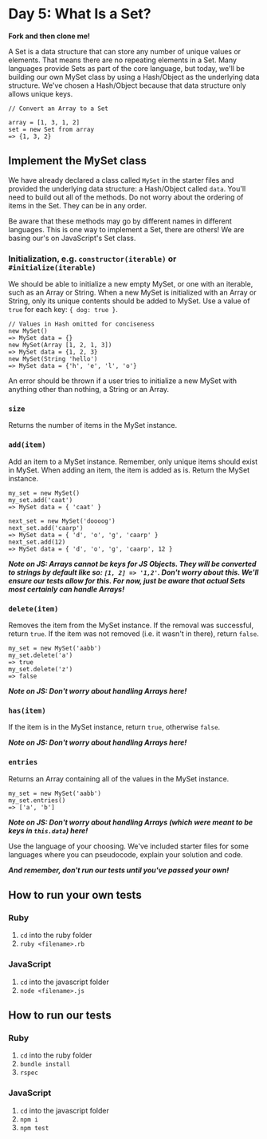 # Day 5: What Is a Set?

**Fork and then clone me!**

A Set is a data structure that can store any number of unique values or elements. That means there are no repeating elements in a Set. Many languages provide Sets as part of the core language, but today, we'll be building our own MySet class by using a Hash/Object as the underlying data structure. We've chosen a Hash/Object because that data structure only allows unique keys.

```
// Convert an Array to a Set

array = [1, 3, 1, 2]
set = new Set from array
=> {1, 3, 2}
```

## Implement the MySet class

We have already declared a class called `MySet` in the starter files and provided the underlying data structure: a Hash/Object called `data`. You'll need to build out all of the methods. Do not worry about the ordering of items in the Set. They can be in any order.

Be aware that these methods may go by different names in different languages. This is one way to implement a Set, there are others! We are basing our's on JavaScript's Set class.

### Initialization, e.g. `constructor(iterable)` or `#initialize(iterable)`

We should be able to initialize a new empty MySet, or one with an iterable, such as an Array or String. When a new MySet is initialized with an Array or String, only its unique contents should be added to MySet. Use a value of `true` for each key: `{ dog: true }`.

```
// Values in Hash omitted for conciseness
new MySet() 
=> MySet data = {}
new MySet(Array [1, 2, 1, 3]) 
=> MySet data = {1, 2, 3}
new MySet(String 'hello') 
=> MySet data = {'h', 'e', 'l', 'o'}
```

An error should be thrown if a user tries to initialize a new MySet with anything other than nothing, a String or an Array. 

### `size`

Returns the number of items in the MySet instance.

### `add(item)`

Add an item to a MySet instance. Remember, only unique items should exist in MySet. When adding an item, the item is added as is. Return the MySet instance.

```
my_set = new MySet()
my_set.add('caat')
=> MySet data = { 'caat' }

next_set = new MySet('doooog')
next_set.add('caarp')
=> MySet data = { 'd', 'o', 'g', 'caarp' }
next_set.add(12)
=> MySet data = { 'd', 'o', 'g', 'caarp', 12 }
```

***Note on JS: Arrays cannot be keys for JS Objects. They will be converted to strings by default like so: `[1, 2] => '1,2'`. Don't worry about this. We'll ensure our tests allow for this. For now, just be aware that actual Sets most certainly can handle Arrays!***

### `delete(item)`

Removes the item from the MySet instance. If the removal was successful, return `true`. If the item was not removed (i.e. it wasn't in there), return `false`.

```
my_set = new MySet('aabb')
my_set.delete('a') 
=> true
my_set.delete('z') 
=> false
```

***Note on JS: Don't worry about handling Arrays here!***

### `has(item)`

If the item is in the MySet instance, return `true`, otherwise `false`.

***Note on JS: Don't worry about handling Arrays here!***

### `entries`

Returns an Array containing all of the values in the MySet instance.

```
my_set = new MySet('aabb')
my_set.entries() 
=> ['a', 'b']
```

***Note on JS: Don't worry about handling Arrays (which were meant to be keys in `this.data`) here!***

Use the language of your choosing. We've included starter files for some languages where you can pseudocode, explain your solution and code.

**_And remember, don't run our tests until you've passed your own!_**

## How to run your own tests

### Ruby

1. `cd` into the ruby folder
2. `ruby <filename>.rb`

### JavaScript

1. `cd` into the javascript folder
2. `node <filename>.js`

## How to run our tests

### Ruby

1. `cd` into the ruby folder
2. `bundle install`
3. `rspec`

### JavaScript

1. `cd` into the javascript folder
2. `npm i`
3. `npm test`
